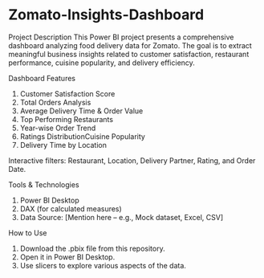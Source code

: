 # Zomato-Insights-Dashboard
Project Description
This Power BI project presents a comprehensive dashboard analyzing food delivery data for Zomato. The goal is to extract meaningful business insights related to customer satisfaction, restaurant performance, cuisine popularity, and delivery efficiency.

Dashboard Features
1. Customer Satisfaction Score
2. Total Orders Analysis
3. Average Delivery Time & Order Value
4. Top Performing Restaurants
5. Year-wise Order Trend
6. Ratings DistributionCuisine Popularity
7. Delivery Time by Location

Interactive filters: Restaurant, Location, Delivery Partner, Rating, and Order Date.

Tools & Technologies
1. Power BI Desktop
2. DAX (for calculated measures)
3. Data Source: [Mention here – e.g., Mock dataset, Excel, CSV]

How to Use
1. Download the .pbix file from this repository.
2. Open it in Power BI Desktop.
3. Use slicers to explore various aspects of the data.
